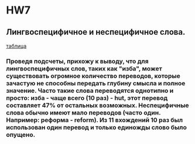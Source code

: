 # HW7
## Лингвоспецифичное и неспецифичное слова.
[таблица](https://docs.google.com/document/d/1KhmlArAS6v9fOTDB0QL5LiM5Ym8UKBEB8mv_i4VQVAw/edit?usp=sharing)
### Проведя подсчеты, прихожу к выводу, что для лингвоспецифичных слов, таких как "изба", может существовать огромное количество переводов, которые зачастую не способны передать глубину смысла и полное значение. Часто такие слова переводятся однотипно и просто: изба - чаще всего (10 раз) - hut, этот перевод составляет 47% от остальных возможных. Неспецифичные слова обычно имеют мало переводов (часто один. Например: реформа - reform). Из 11 вхождений 10 раз был использован один перевод и только единожды слово было опущено.
